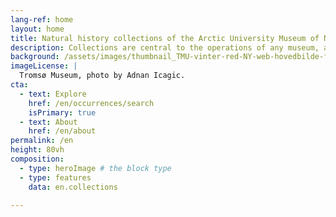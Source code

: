 ```yaml
---
lang-ref: home
layout: home
title: Natural history collections of the Arctic University Museum of Norway
description: Collections are central to the operations of any museum, and represent unique physical archives of objects and organisms.
background: /assets/images/thumbnail_TMU-vinter-red-NY-web-hovedbilde-foto Adnan Icagic.jpg
imageLicense: |
  Tromsø Museum, photo by Adnan Icagic.
cta:
  - text: Explore
    href: /en/occurrences/search
    isPrimary: true
  - text: About
    href: /en/about
permalink: /en
height: 80vh
composition:
  - type: heroImage # the block type
  - type: features
    data: en.collections

---
```

